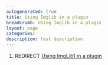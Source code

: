 ```yaml
---
autogenerated: true
title: Using Imglib in a plugin
breadcrumb: Using Imglib in a plugin
layout: page
categories: 
description: test description
---
```


1.  REDIRECT [Using ImgLib1 in a plugin](Using_ImgLib1_in_a_plugin )
